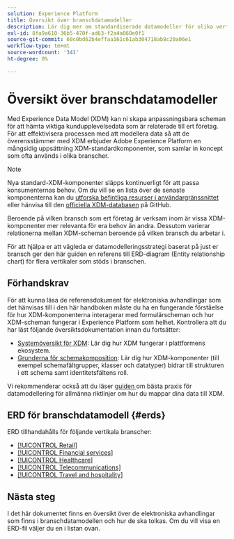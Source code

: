 ```yaml
---
solution: Experience Platform
title: Översikt över branschdatamodeller
description: Lär dig mer om standardiserade datamodeller för olika vertikala branscher som kan konstrueras med XDM-komponenter (Standard Experience Data Model).
exl-id: 8fa9a610-36b5-470f-ad63-f2a4a060e0f1
source-git-commit: 60c0bd62b4effaa161c61ab304718ab8c20a06e1
workflow-type: tm+mt
source-wordcount: '341'
ht-degree: 0%

---
```


# Översikt över branschdatamodeller

Med Experience Data Model (XDM) kan ni skapa anpassningsbara scheman för att hämta viktiga kundupplevelsedata som är relaterade till ert företag. För att effektivisera processen med att modellera data så att de överensstämmer med XDM erbjuder Adobe Experience Platform en mångsidig uppsättning XDM-standardkomponenter, som samlar in koncept som ofta används i olika branscher.

>[!NOTE]
>
>Nya standard-XDM-komponenter släpps kontinuerligt för att passa konsumenternas behov. Om du vill se en lista över de senaste komponenterna kan du [utforska befintliga resurser i användargränssnittet](../../ui/explore.md) eller hänvisa till den [officiella XDM-databasen](https://github.com/adobe/xdm/tree/master/components) på GitHub.

Beroende på vilken bransch som ert företag är verksam inom är vissa XDM-komponenter mer relevanta för era behov än andra. Dessutom varierar relationerna mellan XDM-scheman beroende på vilken bransch du arbetar i.

För att hjälpa er att vägleda er datamodelleringsstrategi baserat på just er bransch ger den här guiden en referens till ERD-diagram (Entity relationship chart) för flera vertikaler som stöds i branschen.

## Förhandskrav

För att kunna läsa de referensdokument för elektroniska avhandlingar som det hänvisas till i den här handboken måste du ha en fungerande förståelse för hur XDM-komponenterna interagerar med formulärscheman och hur XDM-scheman fungerar i Experience Platform som helhet. Kontrollera att du har läst följande översiktsdokumentation innan du fortsätter:

* [Systemöversikt för XDM](../../home.md): Lär dig hur XDM fungerar i plattformens ekosystem.
* [Grunderna för schemakomposition](../../schema/composition.md): Lär dig hur XDM-komponenter (till exempel schemafältgrupper, klasser och datatyper) bidrar till strukturen i ett schema samt identitetsfältens roll.

Vi rekommenderar också att du läser [guiden ](../../schema/best-practices.md) om bästa praxis för datamodellering för allmänna riktlinjer om hur du mappar dina data till XDM.

## ERD för branschdatamodell {#erds}

ERD tillhandahålls för följande vertikala branscher:

* [[!UICONTROL Retail]](./retail.md)
* [[!UICONTROL Financial services]](./financial.md)
* [[!UICONTROL Healthcare]](./healthcare.md)
* [[!UICONTROL Telecommunications]](./telecom.md)
* [[!UICONTROL Travel and hospitality]](./travel-hospitality.md)

## Nästa steg

I det här dokumentet finns en översikt över de elektroniska avhandlingar som finns i branschdatamodellen och hur de ska tolkas. Om du vill visa en ERD-fil väljer du en i listan ovan.
